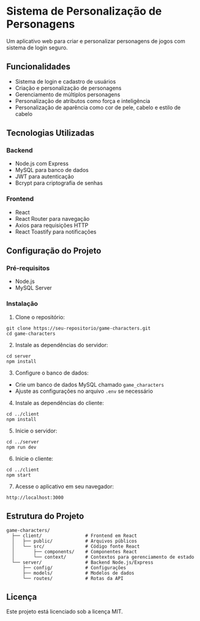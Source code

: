 # Sistema de Personalização de Personagens

Um aplicativo web para criar e personalizar personagens de jogos com sistema de login seguro.

## Funcionalidades

- Sistema de login e cadastro de usuários
- Criação e personalização de personagens
- Gerenciamento de múltiplos personagens
- Personalização de atributos como força e inteligência
- Personalização de aparência como cor de pele, cabelo e estilo de cabelo

## Tecnologias Utilizadas

### Backend
- Node.js com Express
- MySQL para banco de dados
- JWT para autenticação
- Bcrypt para criptografia de senhas

### Frontend
- React
- React Router para navegação
- Axios para requisições HTTP
- React Toastify para notificações

## Configuração do Projeto

### Pré-requisitos
- Node.js
- MySQL Server

### Instalação

1. Clone o repositório:
```
git clone https://seu-repositorio/game-characters.git
cd game-characters
```

2. Instale as dependências do servidor:
```
cd server
npm install
```

3. Configure o banco de dados:
- Crie um banco de dados MySQL chamado `game_characters`
- Ajuste as configurações no arquivo `.env` se necessário

4. Instale as dependências do cliente:
```
cd ../client
npm install
```

5. Inicie o servidor:
```
cd ../server
npm run dev
```

6. Inicie o cliente:
```
cd ../client
npm start
```

7. Acesse o aplicativo em seu navegador:
```
http://localhost:3000
```

## Estrutura do Projeto

```
game-characters/
  ├── client/                # Frontend em React
  │   ├── public/            # Arquivos públicos
  │   └── src/               # Código fonte React
  │       ├── components/    # Componentes React
  │       └── context/       # Contextos para gerenciamento de estado
  └── server/                # Backend Node.js/Express
      ├── config/            # Configurações
      ├── models/            # Modelos de dados
      └── routes/            # Rotas da API
```

## Licença

Este projeto está licenciado sob a licença MIT.